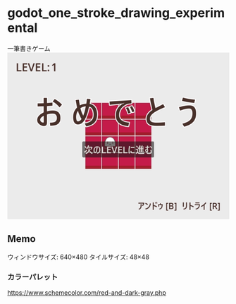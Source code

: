 # godot_one_stroke_drawing_experimental
一筆書きゲーム
![screenshot](screenshots/1.gif)

## Memo
ウィンドウサイズ: 640×480
タイルサイズ: 48×48

### カラーパレット
https://www.schemecolor.com/red-and-dark-gray.php

